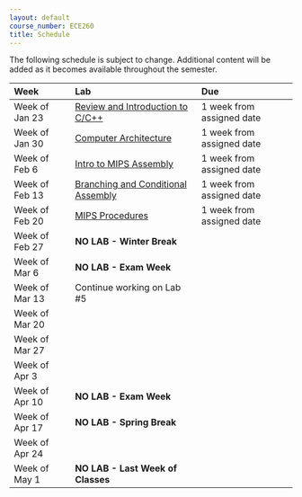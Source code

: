 ```yaml
---
layout: default
course_number: ECE260
title: Schedule
---
```


The following schedule is subject to change.
Additional content will be added as it becomes available throughout the semester.<br>


**Week**       | **Lab**                                                                                                                             |  **Due**                                                                                                                   
:--------------|:------------------------------------------------------------------------------------------------------------------------------------|:--------------------------    
Week of Jan 23 |  [Review and Introduction to C/C++](https://drive.google.com/a/ycp.edu/file/d/0B36p-YmqpYFWb2V3b1VOWVZwaHM/view?usp=sharing)        |  1 week from assigned date                                           
Week of Jan 30 |  [Computer Architecture](https://drive.google.com/a/ycp.edu/file/d/0B36p-YmqpYFWY2FFXzNaR1FldVk/view?usp=sharing)                   |  1 week from assigned date
Week of Feb 6  |  [Intro to MIPS Assembly](https://drive.google.com/a/ycp.edu/file/d/0B36p-YmqpYFWME9NTEw1SWJEUG8/view?usp=sharing)                  |  1 week from assigned date
Week of Feb 13 |  [Branching and Conditional Assembly](https://drive.google.com/a/ycp.edu/file/d/0B36p-YmqpYFWNzd0M3NTX0VpU2M/view?usp=sharing)      |  1 week from assigned date
Week of Feb 20 |  [MIPS Procedures](https://drive.google.com/a/ycp.edu/file/d/0B36p-YmqpYFWRmJFcWpJQndaVVE/view?usp=sharing)                         |  1 week from assigned date
Week of Feb 27 |  **NO LAB - Winter Break**                                                                                                          |
Week of Mar 6  |  **NO LAB - Exam Week**                                                                                                             |  <!-- EXAM/SIGCSE WEEK - no lab -->                                                                                                  
Week of Mar 13 |  Continue working on Lab #5                                                                                                         |
Week of Mar 20 |                                                                                                                                     |  <!-- Lab #6 -->
Week of Mar 27 |                                                                                                                                     |  <!-- Lab #7 --> 
Week of Apr 3  |                                                                                                                                     |  <!-- Lab #8 -->
Week of Apr 10 |  **NO LAB - Exam Week**                                                                                                             |  <!-- EXAM WEEK - no lab -->
Week of Apr 17 |  **NO LAB - Spring Break**                                                                                                          |
Week of Apr 24 |                                                                                                                                     |  <!-- Lab #9 -->
Week of May 1  |  **NO LAB - Last Week of Classes**                                                                                                  |
